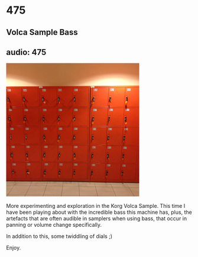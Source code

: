 # 475
## Volca Sample Bass
audio: 475
---

![Image](/assets/img/snd475.png)

More experimenting and exploration in the Korg Volca Sample.
This time I have been playing about with the incredible bass this machine has, plus, the artefacts that are often audible in samplers when using bass, that occur in panning or volume change specifically.

In addition to this, some twiddling of dials ;)

Enjoy.